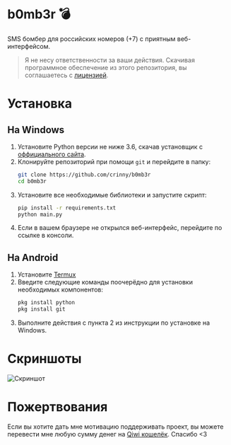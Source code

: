 # b0mb3r 💣
SMS бомбер для российских номеров (+7) с приятным веб-интерфейсом.

> Я не несу ответственности за ваши действия. Скачивая программное обеспечение из этого репозитория, вы соглашаетесь с [лицензией](https://github.com/crinny/b0mb3r/blob/master/LICENSE).
# Установка
## На Windows
1. Установите Python версии не ниже 3.6, скачав установщик с [оффициального сайта](https://www.python.org/downloads/).
2. Клонируйте репозиторий при помощи `git` и перейдите в папку:
    ```bash
    git clone https://github.com/crinny/b0mb3r
    cd b0mb3r
    ```
3. Установите все необходимые библиотеки и запустите скрипт:
    ```bash
    pip install -r requirements.txt
    python main.py
    ```
4. Если в вашем браузере не открылся веб-интерфейс, перейдите по ссылке в консоли.

## На Android
1. Установите [Termux](https://play.google.com/store/apps/details?id=com.termux&hl=ru)
2. Введите следующие команды поочерёдно для установки необходимых компонентов:
    ```bash
    pkg install python
    pkg install git
    ```
3. Выполните действия с пункта 2 из инструкции по установке на Windows.

# Скриншоты
![Скриншот](https://github.com/crinny/b0mb3r/blob/master/assets/screenshot.jpg)

# Пожертвования
Если вы хотите дать мне мотивацию поддерживать проект, вы можете перевести мне любую сумму денег на [Qiwi кошелёк](https://qiwi.com/n/CRINNY). Спасибо <3